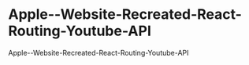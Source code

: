 # Apple--Website-Recreated-React-Routing-Youtube-API
 Apple--Website-Recreated-React-Routing-Youtube-API
